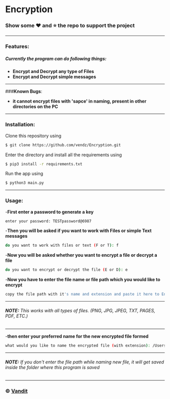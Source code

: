 # Encryption
### Show some :heart: and :star: the repo to support the project

---

### **Features**:
##### Currently the program can do following things:
- **Encrypt and Decrypt any type of Files**
- **Encrypt and Decrypt simple messages**

---

###**Known Bugs**:
- **it cannot encrypt files with 'sapce' in naming, present in other directories on the PC**

---

### **Installation**:

Clone this repository using
```sh
$ git clone https://github.com/vendz/Encryption.git
```
Enter the directory and install all the requirements using
```sh
$ pip3 install -r requirements.txt
```
Run the app using
```sh
$ python3 main.py
```
---

### **Usage**:

-**First enter a password to generate a key**
```sh
enter your password: TESTpassword@6987
```

-**Then you will be asked if you want to work with Files or simple Text messages**
```sh
do you want to work with files or text (F or T): f
```

-**Now you will be asked whether you want to encrypt a file or decrypt a file**
```sh
do you want to encrypt or decrypt the file (E or D): e
```

-**Now you have to enter the file name or file path which you would like to encrypt**
```sh
copy the file path with it's name and extension and paste it here to Encrypt: /Users/vendz/Desktop/example.txt
```
---
###### **NOTE:** This works with all types of files. (PNG, JPG, JPEG, TXT, PAGES, PDF, ETC.) 
---
-**then enter your preferred name for the new encrypted file formed**
```sh
what would you like to name the encrypted file (with extension): /Users/vendz/Desktop/example_encrypted.txt 
```
---
###### **NOTE:** If you don't enter the file path while naming new file, it will get saved inside the folder where this program is saved
---




### © [Vandit](https://github.com/vendz)
